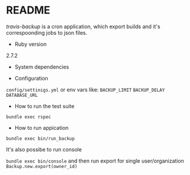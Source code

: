 # README

*travis-backup* is a cron application, which export builds and it's correspoonding jobs
to json files.

* Ruby version

2.7.2

* System dependencies

* Configuration

`config/settinigs.yml` or env vars like:
`BACKUP_LIMIT`
`BACKUP_DELAY`
`DATABASE_URL`

* How to run the test suite

`bundle exec rspec`

* How to run appication

`bundle exec bin/run_backup`

It's also possibe to run console

`bundle exec bin/console`
and then run export for single user/organization
`Backup.new.export(owner_id)`